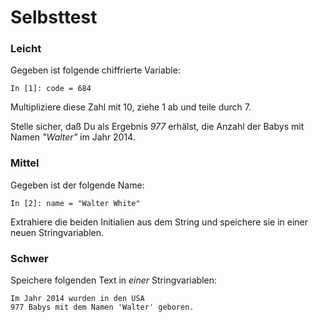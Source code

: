 
# Selbsttest

### Leicht

Gegeben ist folgende chiffrierte Variable:

    In [1]: code = 684

Multipliziere diese Zahl mit 10, ziehe 1 ab und teile durch 7.

Stelle sicher, daß Du als Ergebnis *977* erhälst, die Anzahl der Babys mit Namen *"Walter"* im Jahr 2014.

### Mittel

Gegeben ist der folgende Name:

    In [2]: name = "Walter White"

Extrahiere die beiden Initialien aus dem String und speichere sie in einer neuen Stringvariablen.

### Schwer

Speichere folgenden Text in *einer* Stringvariablen:

    Im Jahr 2014 wurden in den USA
    977 Babys mit dem Namen 'Walter' geboren.
